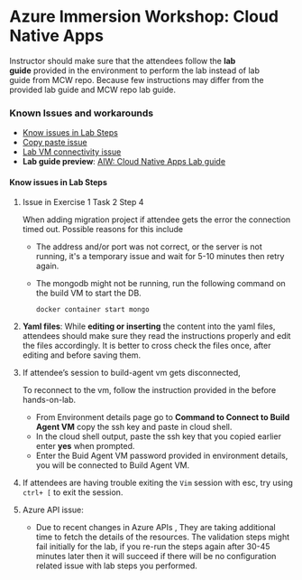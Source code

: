 # Azure Immersion Workshop: Cloud Native Apps

Instructor should make sure that the attendees follow the **lab guide** provided in the environment to perform the lab instead of lab guide from MCW repo. Because few instructions may differ from the provided lab guide and MCW repo lab guide. 

### Known Issues and workarounds
- [Know issues in Lab Steps](#know-issues-in-lab-steps)
- [Copy paste issue](https://docs.cloudlabs.ai/Learner/Troubleshooting/CopyPaste)
- [Lab VM connectivity issue](https://docs.cloudlabs.ai/Learner/Troubleshooting/RDP)
- **Lab guide preview**: [AIW: Cloud Native Apps Lab guide](https://experience.cloudlabs.ai/#/labguidepreview/01449ec4-1edc-4526-9441-0e115e33dbe4)

#### Know issues in Lab Steps

1. Issue in Exercise 1 Task 2 Step 4 

   When adding migration project if attendee gets the error the connection timed out. Possible reasons for this include 

     - The address and/or port was not correct, or the server is not running, it's a temporary issue and wait for 5-10 minutes then retry again.
     - The mongodb might not be running, run the following command on the build VM to start the DB.
       
       ```docker container start mongo``` 
       
1. **Yaml files**:
   While **editing or inserting** the content into the yaml files, attendees should make sure they read the instructions properly and edit the files accordingly. It is better to cross check the files once, after editing and before saving them. 

1. If attendee’s session to build-agent vm gets disconnected,  

   To reconnect to the vm, follow the instruction provided in the before hands-on-lab. 

   - From Environment details page go to **Command to Connect to Build Agent VM** copy the ssh key and paste in cloud shell. 
   - In the cloud shell output, paste the ssh key that you copied earlier enter **yes** when prompted. 
   - Enter the Buid Agent VM password provided in environment details, you will be connected to Build Agent VM. 

1. If attendees are having trouble exiting the `Vim` session with esc, try using `ctrl+ [`  to exit the session. 

1. Azure API issue: 

     - Due to recent changes in Azure APIs , They are taking additional time to fetch the details of the resources. The validation steps might fail initially for the lab, if you re-run the steps again after 30-45 minutes later then it will succeed if there will be no configuration related issue with lab steps you performed.
